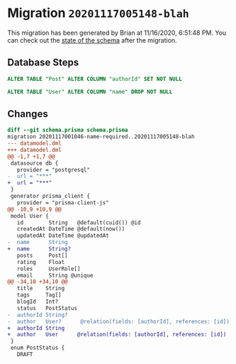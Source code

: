 # Migration `20201117005148-blah`

This migration has been generated by Brian at 11/16/2020, 6:51:48 PM.
You can check out the [state of the schema](./schema.prisma) after the migration.

## Database Steps

```sql
ALTER TABLE "Post" ALTER COLUMN "authorId" SET NOT NULL

ALTER TABLE "User" ALTER COLUMN "name" DROP NOT NULL
```

## Changes

```diff
diff --git schema.prisma schema.prisma
migration 20201117001046-name-required..20201117005148-blah
--- datamodel.dml
+++ datamodel.dml
@@ -1,7 +1,7 @@
 datasource db {
   provider = "postgresql"
-  url = "***"
+  url = "***"
 }
 generator prisma_client {
   provider = "prisma-client-js"
@@ -10,9 +10,9 @@
 model User {
   id        String   @default(cuid()) @id
   createdAt DateTime @default(now())
   updatedAt DateTime @updatedAt
-  name      String
+  name      String?
   posts     Post[]
   rating    Float
   roles     UserRole[]
   email     String @unique
@@ -34,10 +34,10 @@
   title    String
   tags     Tag[]
   blogId   Int?
   status   PostStatus
-  authorId String?
-  author   User?      @relation(fields: [authorId], references: [id])
+  authorId String
+  author   User      @relation(fields: [authorId], references: [id])
 }
 enum PostStatus {
   DRAFT
```


